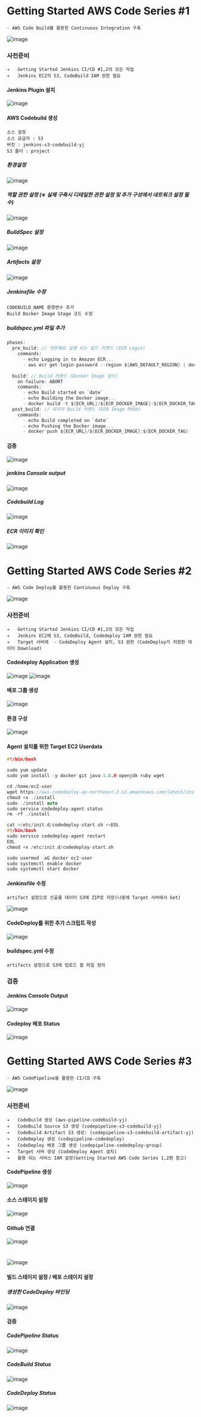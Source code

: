 # Getting Started AWS Code Series #1
```
- AWS Code Build를 활용한 Continuous Integration 구축
```
![image](https://user-images.githubusercontent.com/75412225/146699115-a140f035-2ee9-477f-a05f-1c838c811988.png)


### 사전준비
```
➔	Getting Started Jenkins CI/CD #1,2의 모든 작업
➔	Jenkins EC2의 S3, CodeBuild IAM 권한 필요
```

#### Jenkins Plugin 설치
![image](https://user-images.githubusercontent.com/75412225/146699153-40f49eaf-5e92-48a6-b1b2-8d241a9a013e.png)
#### AWS Codebuild 생성
```
소스 설정
소스 공급자 : S3
버킷 : jenkins-s3-codebuild-yj
S3 폴더 : project
```
##### 환경설정
![image](https://user-images.githubusercontent.com/75412225/146699608-e67236dd-5b19-40cd-8737-7018c02f8605.png)
##### 역할 권한 설정 (※ 실제 구축시 디테일한 권한 설정 및 추가 구성에서 네트워크 설정 필수)
![image](https://user-images.githubusercontent.com/75412225/146699288-ec36a072-b370-45c9-8d3a-3c93cb5e027a.png)
##### BuildSpec 설정
![image](https://user-images.githubusercontent.com/75412225/146699303-a0a24de0-4f90-4a19-bd8b-868f43f30ca2.png)
##### Artifacts 설정
![image](https://user-images.githubusercontent.com/75412225/146699668-f5686d74-5225-4204-981d-5ac185624a12.png)
##### Jenkinsfile 수정
```
CODEBUILD_NAME 환경변수 추가
Build Docker Image Stage 코드 수정
```
##### buildspec.yml 파일 추가
``` C
phases:
  pre_build: // 첫번째로 실행 되는 빌드 커멘드 (ECR Login)
    commands:
      - echo Logging in to Amazon ECR...
      - aws ecr get-login-password --region ${AWS_DEFAULT_REGION} | docker login --username AWS --password-stdin ${ECR_URL}
  
  build: // Build 커멘드 (Docker Image 빌드)
    on-failure: ABORT
    commands:
      - echo Build started on `date`
      - echo Building the Docker image...
      - docker build -t ${ECR_URL}/${ECR_DOCKER_IMAGE}:${ECR_DOCKER_TAG} .
  post_build: // 마지막 Build 커멘드 (ECR Image PUSH)
    commands:
      - echo Build completed on `date`
      - echo Pushing the Docker image...
      - docker push ${ECR_URL}/${ECR_DOCKER_IMAGE}:${ECR_DOCKER_TAG}
```
#### 검증
![image](https://user-images.githubusercontent.com/75412225/146699796-a27d0efd-fd8a-4944-a935-0fd9cd8b506c.png)
##### jenkins Console output
![image](https://user-images.githubusercontent.com/75412225/146699827-6bd0ce8e-49b6-4af6-97c8-a24dc8b55293.png)
##### Codebuild Log
![image](https://user-images.githubusercontent.com/75412225/146699842-640cbb9a-e79a-4fa6-a3df-bc8b0b7308c7.png)
##### ECR 이미지 확인
![image](https://user-images.githubusercontent.com/75412225/146699860-c8268361-2bad-41b0-8122-cc5dacd01494.png)


# Getting Started AWS Code Series #2
```
- AWS Code Deploy를 활용한 Continuous Deploy 구축
```
![image](https://user-images.githubusercontent.com/75412225/146700183-a28248d8-b985-4138-93e3-afd6b6862533.png)


### 사전준비
```
➔	Getting Started Jenkins CI/CD #1,2의 모든 작업
➔	Jenkins EC2에 S3, CodeBuild, Codedeploy IAM 권한 필요
➔	Target 서버에 	- CodeDeploy Agent 설치, S3 권한 (CodeDeploy가 저장한 데이터 Download)
```

#### Codedeploy Application 생성
![image](https://user-images.githubusercontent.com/75412225/146700205-19e2c75d-f9b7-42c0-af5a-ad6c3f9977a2.png)
![image](https://user-images.githubusercontent.com/75412225/146700220-547368eb-7ec8-4977-9bc9-c8ca3eaae56a.png)

#### 배포 그룹 생성
![image](https://user-images.githubusercontent.com/75412225/146700253-0ad9f807-b904-4093-a9cd-19b9af13491b.png)

#### 환경 구성
![image](https://user-images.githubusercontent.com/75412225/146700272-9a941ac4-68b2-40d3-a0ee-dc0eca4e92a4.png)

#### Agent 설치를 위한 Target EC2 Userdata
``` c
#!/bin/bash

sudo yum update
sudo yum install -y docker git java-1.8.0-openjdk ruby wget

cd /home/ec2-user
wget https://aws-codedeploy-ap-northeast-2.s3.amazonaws.com/latest/install
chmod +x ./install
sudo ./install auto
sudo service codedeploy-agent status
rm -rf ./install

cat >/etc/init.d/codedeploy-start.sh <<EOL
#!/bin/bash
sudo service codedeploy-agent restart
EOL
chmod +x /etc/init.d/codedeploy-start.sh

sudo usermod -aG docker ec2-user
sudo systemctl enable docker
sudo systemctl start docker
```
#### Jenkinsfile 수정
```
artifact 설정으로 산출물 데이터 S3에 ZIP로 저장(나중에 Target 서버에서 Get)
```
![image](https://user-images.githubusercontent.com/75412225/146700338-10f00f65-9692-42e9-abf8-d7604dfc778b.png)

#### CodeDeploy를 위한 추가 스크립트 작성
![image](https://user-images.githubusercontent.com/75412225/146700365-8426f28b-4b19-4db0-8d59-3ca787554dc5.png)

#### buildspec.yml 수정
```
artifacts 설정으로 S3에 업로드 할 파일 정의
```

### 검증
#### Jenkins Console Output
![image](https://user-images.githubusercontent.com/75412225/146700792-1666b813-8353-4134-9db7-548fb5031c3c.png)
#### Codeploy 배포 Status
![image](https://user-images.githubusercontent.com/75412225/146700807-4c319bb1-ead2-4c70-ade7-b7c06183829f.png)

# Getting Started AWS Code Series #3
```
- AWS CodePipeline을 활용한 CI/CD 구축
```
![image](https://user-images.githubusercontent.com/75412225/146700939-06d55dbe-b457-4a18-8a22-6f61fb6e8b2f.png)


### 사전준비
```
➔	CodeBuild 생성 (aws-pipeline-codebuild-yj)
➔	CodeBuild Source S3 생성 (codepipeline-s3-codebuild-yj)
➔	CodeBuild Artifact S3 생성: (codepipeline-s3-codebuild-artifact-yj)
➔	CodeDeploy 생성 (codepipeline-codedeploy)
➔	CodeDeploy 배포 그룹 생성 (codepipeline-codedeploy-group)
➔	Target 서버 생성 (CodeDeploy Agent 설치)
➔	활용 되는 서비스 IAM 설정(Getting Started AWS Code Series 1,2편 참고)
```

#### CodePipeline 생성
![image](https://user-images.githubusercontent.com/75412225/146700975-32e354c4-aa00-4c45-ac8d-48461285b3bd.png)
#### 소스 스테이지 설정
![image](https://user-images.githubusercontent.com/75412225/146700986-5bea130f-7df0-424b-943f-e080a29e5dab.png)
#### Github 연결
![image](https://user-images.githubusercontent.com/75412225/146701003-9f5fd73c-0d50-4325-889d-413c0ed9e6f6.png)
#
![image](https://user-images.githubusercontent.com/75412225/146701013-4e126593-de7e-4df1-893b-b92c78419e87.png)
#### 빌드 스테이지 설정 / 배포 스테이지 설정
##### 생성한 CodeDeploy 바인딩
![image](https://user-images.githubusercontent.com/75412225/146701061-18873ee8-7518-4b00-bcc0-6bd9fe8887fb.png)

#### 검증
##### CodePipeline Status
![image](https://user-images.githubusercontent.com/75412225/146701100-5697f05e-e20c-49c9-a09b-c41215791bce.png)
##### CodeBuild Status
![image](https://user-images.githubusercontent.com/75412225/146701117-66ee94ab-515c-4d9a-bbf9-8b5d1022bc2b.png)
##### CodeDeploy Status
![image](https://user-images.githubusercontent.com/75412225/146701154-1be3a0f8-0f5f-46b6-a054-10c9c3784384.png)

